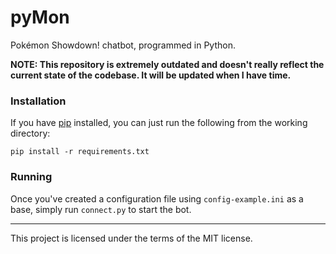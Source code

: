 pyMon
=====

Pokémon Showdown! chatbot, programmed in Python.

**NOTE: This repository is extremely outdated and doesn't really reflect the current state of the codebase. It will be updated when I have time.**

### Installation

If you have [pip](https://pypi.python.org/pypi/pip) installed, you can just run the following from the working directory:

`pip install -r requirements.txt`

### Running

Once you've created a configuration file using `config-example.ini` as a base, simply run `connect.py` to start the bot.

--------

This project is licensed under the terms of the MIT license.
